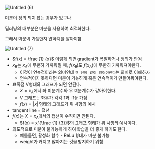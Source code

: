 ![Untitled (6)](https://github.com/user-attachments/assets/31824a04-c610-4e2c-b90e-a31066ab7cb3)

미분이 정의 되지 않는 경우가 있구나

딥러닝의 대부분은 미분을 사용하여 최적화한다. 

그래서 미분이 가능한지 안하지를 알아야함

![Untitled (7)](https://github.com/user-attachments/assets/424962d4-2b1d-415e-9da4-9e3da1053598)

- $f(x) = \frac {1} {x}$ 이렇게 되면 gradient가 폭발하거나 정의가 안됨
- $x_B$는 $x_A$에 무한히 가까워질 때, $f(x_B)$도 $f(x_A)$에 무한히 가까워져야한다.
    - 이것이 연속적이라는 의미인데  `한 선에 같이 있어야한다`는 의미로 이해하자
    - 연속적이지 못하다면 미분이 가능하게 혹은 연속적이게 만들어줘야한다.
- 뾰족점 V형태의 그래프가 되면 안된다.
    - $X = x_A$에서 좌 미분계수와 우 미분계수가 같아야한다.
    - V 그래프는 좌우가 각각 1과 -1을 가짐
    - $f(x) = | x|$ 형태의 그래프가 위 사항의 예시
- tangent line = 접선
- $f(x)$는  $X = x_A$에서의 접선이 수직이면 안된다.
    - $f(x) = x^{\frac {1} {3}}$의 그래프 형태가 위 사항의 예시이다.
- 의도적으로 미분이 불가능하게 하여 학습을 더 좋게 하기도 한다.
    - 예를들면, 활성화 함수 - ReLu 형태가 미분 불가능
    - weight가 커지고 많아지는 것을 방지하기 위함